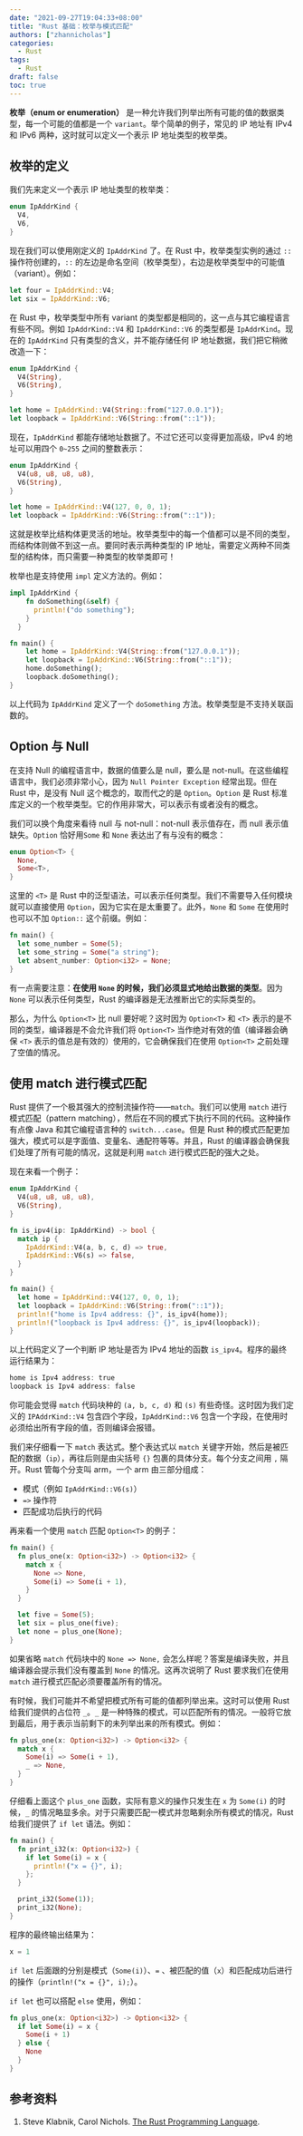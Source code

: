 ```yaml
---
date: "2021-09-27T19:04:33+08:00"
title: "Rust 基础：枚举与模式匹配"
authors: ["zhannicholas"]
categories:
  - Rust
tags:
  - Rust
draft: false
toc: true
---
```


**枚举（enum or enumeration）** 是一种允许我们列举出所有可能的值的数据类型，每一个可能的值都是一个 `variant`。举个简单的例子，常见的 IP 地址有 IPv4 和 IPv6 两种，这时就可以定义一个表示 IP 地址类型的枚举类。

## 枚举的定义

我们先来定义一个表示 IP 地址类型的枚举类：
```rust
enum IpAddrKind {
  V4,
  V6,
}
```

现在我们可以使用刚定义的 `IpAddrKind` 了。在 Rust 中，枚举类型实例的通过 `::` 操作符创建的，`::` 的左边是命名空间（枚举类型），右边是枚举类型中的可能值（variant）。例如：
```rust
let four = IpAddrKind::V4;
let six = IpAddrKind::V6;
```
在 Rust 中，枚举类型中所有 variant 的类型都是相同的，这一点与其它编程语言有些不同。例如 `IpAddrKind::V4` 和 `IpAddrKind::V6` 的类型都是 `IpAddrKind`。现在的 `IpAddrKind` 只有类型的含义，并不能存储任何 IP 地址数据，我们把它稍微改造一下：
```rust
enum IpAddrKind {
  V4(String),
  V6(String),
}

let home = IpAddrKind::V4(String::from("127.0.0.1"));
let loopback = IpAddrKind::V6(String::from("::1"));
```

现在，`IpAddrKind` 都能存储地址数据了。不过它还可以变得更加高级，IPv4 的地址可以用四个 `0~255` 之间的整数表示：
```rust
enum IpAddrKind {
  V4(u8, u8, u8, u8),
  V6(String),
}

let home = IpAddrKind::V4(127, 0, 0, 1);
let loopback = IpAddrKind::V6(String::from("::1"));
```

这就是枚举比结构体更灵活的地址。枚举类型中的每一个值都可以是不同的类型，而结构体则做不到这一点。要同时表示两种类型的 IP 地址，需要定义两种不同类型的结构体，而只需要一种类型的枚举类即可！

枚举也是支持使用 `impl` 定义方法的。例如：
```rust
impl IpAddrKind {
    fn doSomething(&self) {
      println!("do something");
    }
  }

fn main() {
    let home = IpAddrKind::V4(String::from("127.0.0.1"));
    let loopback = IpAddrKind::V6(String::from("::1"));
    home.doSomething();
    loopback.doSomething();
}
```

以上代码为 `IpAddrKind` 定义了一个 `doSomething` 方法。枚举类型是不支持关联函数的。

## Option 与 Null

在支持 Null 的编程语言中，数据的值要么是 null，要么是 not-null。在这些编程语言中，我们必须非常小心，因为 `Null Pointer Exception` 经常出现。但在 Rust 中，是没有 Null 这个概念的，取而代之的是 `Option`。`Option` 是 Rust 标准库定义的一个枚举类型。它的作用非常大，可以表示有或者没有的概念。

我们可以换个角度来看待 null 与 not-null：not-null 表示值存在，而 null 表示值缺失。`Option` 恰好用`Some` 和 `None` 表达出了有与没有的概念：
```rust
enum Option<T> {
  None,
  Some<T>,
}
```

这里的 `<T>` 是 Rust 中的泛型语法，可以表示任何类型。我们不需要导入任何模块就可以直接使用 `Option`，因为它实在是太重要了。此外，`None` 和 `Some` 在使用时也可以不加 `Option::` 这个前缀。例如：
```rust
fn main() {
  let some_number = Some(5);
  let some_string = Some("a string");
  let absent_number: Option<i32> = None;
}
```
有一点需要注意：**在使用 `None` 的时候，我们必须显式地给出数据的类型**。因为 `None` 可以表示任何类型，Rust 的编译器是无法推断出它的实际类型的。

那么，为什么 `Option<T>` 比 null 要好呢？这时因为 `Option<T>` 和 `<T>` 表示的是不同的类型，编译器是不会允许我们将 `Option<T>` 当作绝对有效的值（编译器会确保 `<T>` 表示的值总是有效的）使用的，它会确保我们在使用 `Option<T>` 之前处理了空值的情况。

## 使用 match 进行模式匹配

Rust 提供了一个极其强大的控制流操作符——`match`。我们可以使用 `match` 进行模式匹配（pattern matching），然后在不同的模式下执行不同的代码。这种操作有点像 Java 和其它编程语言种的 `switch...case`。但是 Rust 种的模式匹配更加强大，模式可以是字面值、变量名、通配符等等。并且，Rust 的编译器会确保我们处理了所有可能的情况，这就是利用 `match` 进行模式匹配的强大之处。

现在来看一个例子：
```rust
enum IpAddrKind {
  V4(u8, u8, u8, u8),
  V6(String),
}

fn is_ipv4(ip: IpAddrKind) -> bool {
  match ip {
    IpAddrKind::V4(a, b, c, d) => true,
    IpAddrKind::V6(s) => false,
  }
}

fn main() {
  let home = IpAddrKind::V4(127, 0, 0, 1);
  let loopback = IpAddrKind::V6(String::from("::1"));
  println!("home is Ipv4 address: {}", is_ipv4(home));
  println!("loopback is Ipv4 address: {}", is_ipv4(loopback));
}
```
以上代码定义了一个判断 IP 地址是否为 IPv4 地址的函数 `is_ipv4`。程序的最终运行结果为：
```powershell
home is Ipv4 address: true
loopback is Ipv4 address: false
```

你可能会觉得 `match` 代码块种的 `(a, b, c, d)` 和 `(s)` 有些奇怪。这时因为我们定义的 `IPAddrKind::V4` 包含四个字段，`IpAddrKind::V6` 包含一个字段，在使用时必须给出所有字段的值，否则编译会报错。

我们来仔细看一下 `match` 表达式。整个表达式以 `match` 关键字开始，然后是被匹配的数据（`ip`），再往后则是由尖括号 `{}` 包裹的具体分支。每个分支之间用 `,` 隔开。Rust 管每个分支叫 arm，一个 arm 由三部分组成：
* 模式（例如 `IpAddrKind::V6(s)`）
* `=>` 操作符
* 匹配成功后执行的代码

再来看一个使用 `match` 匹配 `Option<T>` 的例子：
```rust
fn main() {
  fn plus_one(x: Option<i32>) -> Option<i32> {
    match x {
      None => None,
      Some(i) => Some(i + 1),
    }
  }

  let five = Some(5);
  let six = plus_one(five);
  let none = plus_one(None);
}
```

如果省略 `match` 代码块中的 `None => None,` 会怎么样呢？答案是编译失败，并且编译器会提示我们没有覆盖到 `None` 的情况。这再次说明了 Rust 要求我们在使用 `match` 进行模式匹配必须要覆盖所有的情况。

有时候，我们可能并不希望把模式所有可能的值都列举出来。这时可以使用 Rust 给我们提供的占位符 `_`。`_` 是一种特殊的模式，可以匹配所有的情况。一般将它放到最后，用于表示当前剩下的未列举出来的所有模式。例如：
```rust
fn plus_one(x: Option<i32>) -> Option<i32> {
  match x {
    Some(i) => Some(i + 1),
    _ => None,
  }
}
```

仔细看上面这个 `plus_one` 函数，实际有意义的操作只发生在 `x` 为 `Some(i)` 的时候，`_` 的情况略显多余。对于只需要匹配一模式并忽略剩余所有模式的情况，Rust 给我们提供了 `if let` 语法。例如：
```rust
fn main() {
  fn print_i32(x: Option<i32>) {
    if let Some(i) = x {
      println!("x = {}", i);
    };
  }

  print_i32(Some(1));
  print_i32(None);
}
```
程序的最终输出结果为：
```powershell
x = 1
```
`if let` 后面跟的分别是模式（`Some(i)`）、`=` 、被匹配的值（`x`）和匹配成功后进行的操作（`println!("x = {}", i);`）。

`if let` 也可以搭配 `else` 使用，例如：
```rust
fn plus_one(x: Option<i32>) -> Option<i32> {
  if let Some(i) = x {
    Some(i + 1)
  } else {
    None
  }
}
```


## 参考资料

1. Steve Klabnik, Carol Nichols. [The Rust Programming Language](https://doc.rust-lang.org/stable/book/).